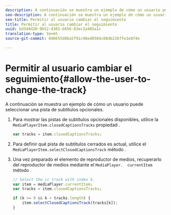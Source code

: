 ```yaml
---
description: A continuación se muestra un ejemplo de cómo un usuario puede seleccionar una pista de subtítulos opcionales.
seo-description: A continuación se muestra un ejemplo de cómo un usuario puede seleccionar una pista de subtítulos opcionales.
seo-title: Permitir al usuario cambiar el seguimiento
title: Permitir al usuario cambiar el seguimiento
uuid: bd3d4d20-9b52-4365-b656-83ec2a405a1c
translation-type: tm+mt
source-git-commit: 040655d8ba5f91c98ed0584c08db226ffe1e0f4e

---
```



# Permitir al usuario cambiar el seguimiento{#allow-the-user-to-change-the-track}

A continuación se muestra un ejemplo de cómo un usuario puede seleccionar una pista de subtítulos opcionales.

1. Para mostrar las pistas de subtítulos opcionales disponibles, utilice la `MediaPlayerItem.closedCaptionsTracks` propiedad .

   ```js
   var tracks = item.closedCaptionsTracks;
   ```

1. Para definir qué pista de subtítulos cerrados es actual, utilice el `MediaPlayerItem.selectClosedCaptionsTrack` método .
1. Una vez preparado el elemento de reproductor de medios, recuperarlo del reproductor de medios mediante el ` MediaPlayer.  currentItem ` método .

   ```js
   // Select the cc track with index k. 
   var item = mediaPlayer.currentItem;     
   var tracks = item.closedCaptionsTracks; 
   
   if (k >= 0 && k < tracks.length) { 
       item.selectClosedCaptionsTrack(tracks[k]); 
   }
   ```

